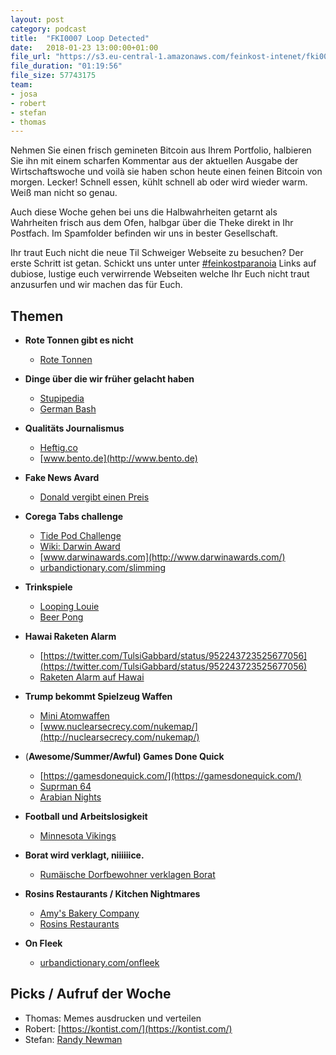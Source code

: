 ```yaml
---
layout: post
category: podcast
title:  "FKI0007 Loop Detected"
date:   2018-01-23 13:00:00+01:00
file_url: "https://s3.eu-central-1.amazonaws.com/feinkost-intenet/fki0007.mp3"
file_duration: "01:19:56"
file_size: 57743175
team:
- josa
- robert
- stefan
- thomas
---
```


Nehmen Sie einen frisch gemineten Bitcoin aus Ihrem Portfolio, halbieren Sie ihn mit einem scharfen Kommentar aus der aktuellen Ausgabe der Wirtschaftswoche und voilà sie haben schon heute einen feinen Bitcoin von morgen. Lecker! Schnell essen, kühlt schnell ab oder wird wieder warm. Weiß man nicht so genau.

Auch diese Woche gehen bei uns die Halbwahrheiten getarnt als Wahrheiten frisch aus dem Ofen, halbgar über die Theke direkt in Ihr Postfach. Im Spamfolder befinden wir uns in bester Gesellschaft.

Ihr traut Euch nicht die neue Til Schweiger Webseite zu besuchen? Der erste Schritt ist getan. Schickt uns  unter unter [#feinkostparanoia](https://twitter.com/search?q=%23feinkostparanoia) Links auf dubiose, lustige euch verwirrende Webseiten welche Ihr Euch nicht traut anzusurfen und wir machen das für Euch.

## Themen

- **Rote Tonnen gibt es nicht**
  - [Rote Tonnen](https://www.stuttgarter-nachrichten.de/inhalt.illegale-rote-tonnen-in-stuttgart-aufgestellt-die-dreiste-neue-masche-der-altkleiderbetrueger.d4a10cdf-3395-44e1-8e28-4bd8c444f199.html)
- **Dinge über die wir früher gelacht haben**
  - [Stupipedia](https://www.stuttgarter-nachrichten.de/inhalt.illegale-rote-tonnen-in-stuttgart-aufgestellt-die-dreiste-neue-masche-der-altkleiderbetrueger.d4a10cdf-3395-44e1-8e28-4bd8c444f199.html)
  - [German Bash](http://german-bash.org/)
- **Qualitäts Journalismus**
  - [Heftig.co](http://www.heftig.co/)
  - [www.bento.de](http://www.bento.de)
- **Fake News Avard**
  - [Donald vergibt einen Preis](http://www.spiegel.de/politik/ausland/donald-trump-vergibt-fake-news-awards-a-1188476.html)
- **Corega Tabs challenge**
  - [Tide Pod Challenge](https://www.nytimes.com/2018/01/20/us/tide-pod-challenge.html)
  - [Wiki: Darwin Award](https://de.wikipedia.org/wiki/Darwin_Award)
  - [www.darwinawards.com](http://www.darwinawards.com/)
  - [urbandictionary.com/slimming](https://www.urbandictionary.com/define.php?term=slimming)
- **Trinkspiele**
  - [Looping Louie](https://www.amazon.de/Hasbro-15692100-15691000-Looping-Louie/dp/B000DIMXUE)
  - [Beer Pong](https://de.wikipedia.org/wiki/Beer_Pong)
- **Hawai Raketen Alarm**
  - [https://twitter.com/TulsiGabbard/status/952243723525677056](https://twitter.com/TulsiGabbard/status/952243723525677056)
  - [Raketen Alarm auf Hawai](http://www.spiegel.de/politik/ausland/hawaii-falscher-raketen-alarm-schreckt-menschen-auf-a-1187734.html)
- **Trump bekommt Spielzeug Waffen**
  - [Mini Atomwaffen](http://www.spiegel.de/politik/ausland/donald-trump-soll-mini-atomwaffen-bekommen-a-1188028.html)
  - [www.nuclearsecrecy.com/nukemap/](http://nuclearsecrecy.com/nukemap/)
- (**Awesome/Summer/Awful) Games Done Quick**
  - [https://gamesdonequick.com/](https://gamesdonequick.com/)
  - [Suprman 64](https://www.youtube.com/watch?v=EiAYP6P_lJo)
  - [Arabian Nights](https://www.youtube.com/watch?v=gosSNHRPWZA)
- **Football und Arbeitslosigkeit**
  - [Minnesota Vikings](https://de.wikipedia.org/wiki/Minnesota_Vikings)
- **Borat wird verklagt, niiiiiice.**
  - [Rumäische Dorfbewohner verklagen Borat](http://www.spiegel.de/kultur/kino/rumaenien-dorfbewohner-verklagen-borat-a-449835.html)
- **Rosins Restaurants / Kitchen Nightmares**
  - [Amy's Bakery Company](https://www.youtube.com/watch?v=7uPOGxUtZvk)
  - [Rosins Restaurants](https://www.kabeleins.de/tv/rosins-restaurants)

- **On Fleek**
  - [urbandictionary.com/onfleek](https://www.urbandictionary.com/define.php?term=on%20fleek)

## Picks / Aufruf der Woche

- Thomas: Memes ausdrucken und verteilen
- Robert: [https://kontist.com/](https://kontist.com/)
- Stefan: [Randy Newman](https://de.wikipedia.org/wiki/Randy_Newman)
